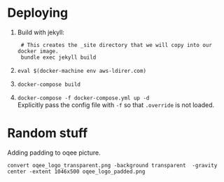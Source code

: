 
# Deploying

1. Build with jekyll:

        # This creates the _site directory that we will copy into our docker image.
        bundle exec jekyll build
    
2. `eval $(docker-machine env aws-ldirer.com)`
3. `docker-compose build`
4. `docker-compose -f docker-compose.yml up -d`  
Explicitly pass the config file with `-f` so that `.override` is not loaded.



# Random stuff

Adding padding to oqee picture.

    convert oqee_logo_transparent.png -background transparent  -gravity center -extent 1046x500 oqee_logo_padded.png
